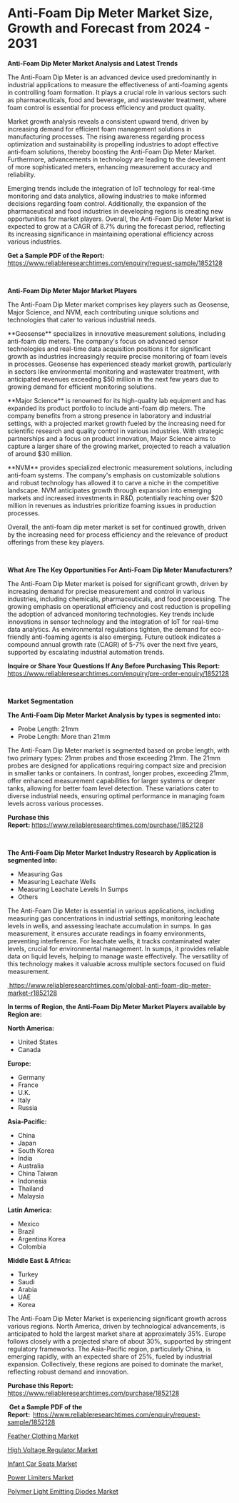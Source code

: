 <p><h1>Anti-Foam Dip Meter Market Size, Growth and Forecast from 2024 - 2031</h1></p><p><strong>Anti-Foam Dip Meter Market Analysis and Latest Trends</strong></p>
<p><p>The Anti-Foam Dip Meter is an advanced device used predominantly in industrial applications to measure the effectiveness of anti-foaming agents in controlling foam formation. It plays a crucial role in various sectors such as pharmaceuticals, food and beverage, and wastewater treatment, where foam control is essential for process efficiency and product quality.</p><p>Market growth analysis reveals a consistent upward trend, driven by increasing demand for efficient foam management solutions in manufacturing processes. The rising awareness regarding process optimization and sustainability is propelling industries to adopt effective anti-foam solutions, thereby boosting the Anti-Foam Dip Meter Market. Furthermore, advancements in technology are leading to the development of more sophisticated meters, enhancing measurement accuracy and reliability.</p><p>Emerging trends include the integration of IoT technology for real-time monitoring and data analytics, allowing industries to make informed decisions regarding foam control. Additionally, the expansion of the pharmaceutical and food industries in developing regions is creating new opportunities for market players. Overall, the Anti-Foam Dip Meter Market is expected to grow at a CAGR of 8.7% during the forecast period, reflecting its increasing significance in maintaining operational efficiency across various industries.</p></p>
<p><strong>Get a Sample PDF of the Report:&nbsp;</strong> <a href="https://www.reliableresearchtimes.com/enquiry/request-sample/1852128?utm_campaign=1266&utm_medium=2&utm_source=Github&utm_content=ia&utm_term=18102024&utm_id=anti-foam-dip-meter">https://www.reliableresearchtimes.com/enquiry/request-sample/1852128</a></p>
<p>&nbsp;</p>
<p><strong>Anti-Foam Dip Meter Major Market Players</strong></p>
<p><p>The Anti-Foam Dip Meter market comprises key players such as Geosense, Major Science, and NVM, each contributing unique solutions and technologies that cater to various industrial needs. </p><p>**Geosense** specializes in innovative measurement solutions, including anti-foam dip meters. The company's focus on advanced sensor technologies and real-time data acquisition positions it for significant growth as industries increasingly require precise monitoring of foam levels in processes. Geosense has experienced steady market growth, particularly in sectors like environmental monitoring and wastewater treatment, with anticipated revenues exceeding $50 million in the next few years due to growing demand for efficient monitoring solutions.</p><p>**Major Science** is renowned for its high-quality lab equipment and has expanded its product portfolio to include anti-foam dip meters. The company benefits from a strong presence in laboratory and industrial settings, with a projected market growth fueled by the increasing need for scientific research and quality control in various industries. With strategic partnerships and a focus on product innovation, Major Science aims to capture a larger share of the growing market, projected to reach a valuation of around $30 million.</p><p>**NVM** provides specialized electronic measurement solutions, including anti-foam systems. The company's emphasis on customizable solutions and robust technology has allowed it to carve a niche in the competitive landscape. NVM anticipates growth through expansion into emerging markets and increased investments in R&D, potentially reaching over $20 million in revenues as industries prioritize foaming issues in production processes.</p><p>Overall, the anti-foam dip meter market is set for continued growth, driven by the increasing need for process efficiency and the relevance of product offerings from these key players.</p></p>
<p>&nbsp;</p>
<p><strong>What Are The Key Opportunities For Anti-Foam Dip Meter Manufacturers?</strong></p>
<p><p>The Anti-Foam Dip Meter market is poised for significant growth, driven by increasing demand for precise measurement and control in various industries, including chemicals, pharmaceuticals, and food processing. The growing emphasis on operational efficiency and cost reduction is propelling the adoption of advanced monitoring technologies. Key trends include innovations in sensor technology and the integration of IoT for real-time data analytics. As environmental regulations tighten, the demand for eco-friendly anti-foaming agents is also emerging. Future outlook indicates a compound annual growth rate (CAGR) of 5-7% over the next five years, supported by escalating industrial automation trends.</p></p>
<p><strong>Inquire or Share Your Questions If Any Before Purchasing This Report:</strong> <a href="https://www.reliableresearchtimes.com/enquiry/pre-order-enquiry/1852128?utm_campaign=1266&utm_medium=2&utm_source=Github&utm_content=ia&utm_term=18102024&utm_id=anti-foam-dip-meter">https://www.reliableresearchtimes.com/enquiry/pre-order-enquiry/1852128</a></p>
<p>&nbsp;</p>
<p><strong>Market Segmentation</strong></p>
<p><strong>The Anti-Foam Dip Meter Market Analysis by types is segmented into:</strong></p>
<p><ul><li>Probe Length: 21mm</li><li>Probe Length: More than 21mm</li></ul></p>
<p><p>The Anti-Foam Dip Meter market is segmented based on probe length, with two primary types: 21mm probes and those exceeding 21mm. The 21mm probes are designed for applications requiring compact size and precision in smaller tanks or containers. In contrast, longer probes, exceeding 21mm, offer enhanced measurement capabilities for larger systems or deeper tanks, allowing for better foam level detection. These variations cater to diverse industrial needs, ensuring optimal performance in managing foam levels across various processes.</p></p>
<p><strong>Purchase this Report:&nbsp;</strong><a href="https://www.reliableresearchtimes.com/purchase/1852128?utm_campaign=1266&utm_medium=2&utm_source=Github&utm_content=ia&utm_term=18102024&utm_id=anti-foam-dip-meter">https://www.reliableresearchtimes.com/purchase/1852128</a></p>
<p>&nbsp;</p>
<p><strong>The Anti-Foam Dip Meter Market Industry Research by Application is segmented into:</strong></p>
<p><ul><li>Measuring Gas</li><li>Measuring Leachate Wells</li><li>Measuring Leachate Levels In Sumps</li><li>Others</li></ul></p>
<p><p>The Anti-Foam Dip Meter is essential in various applications, including measuring gas concentrations in industrial settings, monitoring leachate levels in wells, and assessing leachate accumulation in sumps. In gas measurement, it ensures accurate readings in foamy environments, preventing interference. For leachate wells, it tracks contaminated water levels, crucial for environmental management. In sumps, it provides reliable data on liquid levels, helping to manage waste effectively. The versatility of this technology makes it valuable across multiple sectors focused on fluid measurement.</p></p>
<p><a href="https://www.reliableresearchtimes.com/global-anti-foam-dip-meter-market-r1852128?utm_campaign=1266&utm_medium=2&utm_source=Github&utm_content=ia&utm_term=18102024&utm_id=anti-foam-dip-meter">&nbsp;https://www.reliableresearchtimes.com/global-anti-foam-dip-meter-market-r1852128</a></p>
<p><strong>In terms of Region, the Anti-Foam Dip Meter Market Players available by Region are:</strong></p>
<p>
    <p> <strong> North America: </strong>
        <ul>
            <li>United States</li>
            <li>Canada</li>
        </ul>
        </p> 
    <p> <strong> Europe: </strong>
        <ul>
            <li>Germany</li>
            <li>France</li>
            <li>U.K.</li>
            <li>Italy</li>
            <li>Russia</li>
        </ul>
        </p> 
    <p> <strong> Asia-Pacific: </strong>
        <ul>
            <li>China</li>
            <li>Japan</li>
            <li>South Korea</li>
            <li>India</li>
            <li>Australia</li>
            <li>China Taiwan</li>
            <li>Indonesia</li>
            <li>Thailand</li>
            <li>Malaysia</li>
        </ul>
        </p> 
    <p> <strong> Latin America: </strong>
        <ul>
            <li>Mexico</li>
            <li>Brazil</li>
            <li>Argentina Korea</li>
            <li>Colombia</li>
        </ul>
        </p> 
    <p> <strong> Middle East & Africa: </strong>
        <ul>
            <li>Turkey</li>
            <li>Saudi</li>
            <li>Arabia</li>
            <li>UAE</li>
            <li>Korea</li>
        </ul>
    </p>
    </p>
<p><p>The Anti-Foam Dip Meter Market is experiencing significant growth across various regions. North America, driven by technological advancements, is anticipated to hold the largest market share at approximately 35%. Europe follows closely with a projected share of about 30%, supported by stringent regulatory frameworks. The Asia-Pacific region, particularly China, is emerging rapidly, with an expected share of 25%, fueled by industrial expansion. Collectively, these regions are poised to dominate the market, reflecting robust demand and innovation.</p></p>
<p><strong>Purchase this Report: </strong><a href="https://www.reliableresearchtimes.com/purchase/1852128?utm_campaign=1266&utm_medium=2&utm_source=Github&utm_content=ia&utm_term=18102024&utm_id=anti-foam-dip-meter">https://www.reliableresearchtimes.com/purchase/1852128</a></p>
<p>&nbsp;<strong>Get a Sample PDF of the Report:&nbsp;&nbsp;</strong><a href="https://www.reliableresearchtimes.com/enquiry/request-sample/1852128?utm_campaign=1266&utm_medium=2&utm_source=Github&utm_content=ia&utm_term=18102024&utm_id=anti-foam-dip-meter">https://www.reliableresearchtimes.com/enquiry/request-sample/1852128</a></p>
<p><strong></strong></p>
<p><p><a href="https://www.linkedin.com/pulse/global-feather-clothing-industry-analysis-share-growth-trends-iiapf?utm_campaign=1266&utm_medium=2&utm_source=Github&utm_content=ia&utm_term=18102024&utm_id=anti-foam-dip-meter">Feather Clothing Market</a></p><p><a href="https://www.linkedin.com/pulse/high-voltage-regulator-market-segmentation-applications-ndssf?utm_campaign=1266&utm_medium=2&utm_source=Github&utm_content=ia&utm_term=18102024&utm_id=anti-foam-dip-meter">High Voltage Regulator Market</a></p><p><a href="https://www.linkedin.com/pulse/infant-car-seats-market-analysis-report-global-insights-qkvef?utm_campaign=1266&utm_medium=2&utm_source=Github&utm_content=ia&utm_term=18102024&utm_id=anti-foam-dip-meter">Infant Car Seats Market</a></p><p><a href="https://www.linkedin.com/pulse/power-limiters-market-matrix-applications-types-cagr-growth-x3inf?utm_campaign=1266&utm_medium=2&utm_source=Github&utm_content=ia&utm_term=18102024&utm_id=anti-foam-dip-meter">Power Limiters Market</a></p><p><a href="https://www.linkedin.com/pulse/polymer-light-emitting-diodes-market-navigating-challenges-pvh6f?utm_campaign=1266&utm_medium=2&utm_source=Github&utm_content=ia&utm_term=18102024&utm_id=anti-foam-dip-meter">Polymer Light Emitting Diodes Market</a></p></p>